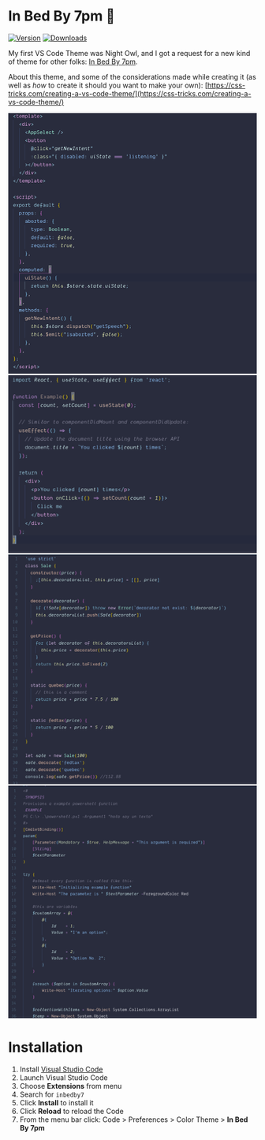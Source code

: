 # In Bed By 7pm 🌆

[![Version](https://vsmarketplacebadge.apphb.com/version/sdras.inbedby7pm.svg)](https://aka.ms/inbedby7pm)
[![Downloads](https://img.shields.io/vscode-marketplace/r/sdras.inbedby7pm.svg)](https://aka.ms/inbedby7pm)

My first VS Code Theme was Night Owl, and I got a request for a new kind of theme for other folks: [In Bed By 7pm](https://twitter.com/toddmorey/status/1309982499003564034?s=20).

About this theme, and some of the considerations made while creating it (as well as _how_ to create it should you want to make your own): [https://css-tricks.com/creating-a-vs-code-theme/](https://css-tricks.com/creating-a-vs-code-theme/)

![vue](vue.png)
![react](react-sample.png)
![javascript](js-sample.png)
![powershell](powershell.png)

# Installation

1.  Install [Visual Studio Code](https://code.visualstudio.com/)
2.  Launch Visual Studio Code
3.  Choose **Extensions** from menu
4.  Search for `inbedby7`
5.  Click **Install** to install it
6.  Click **Reload** to reload the Code
7.  From the menu bar click: Code > Preferences > Color Theme > **In Bed By 7pm**
